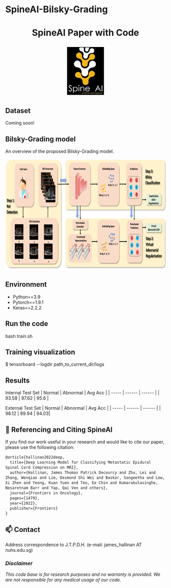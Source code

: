 # SpineAI-Bilsky-Grading
<h1 align="center">
  <p align="center">SpineAI Paper with Code</p>
  <img src="imgs/spineAI-logo.png" alt="SpineAI-logo" height="150">
</h1>

## Dataset
Coming soon!

## Bilsky-Grading model
An overview of the proposed Bilsky-Grading model.
<div align=center><img height="350" src="imgs/model.png"></div>

## Environment

- Python==3.9
- Pytorch==1.9.1
- Keras==2.2.2

## Run the code
bash train.sh

## Training visualization

$ tensorboard --logdir path_to_current_dir/logs

## Results
Internal Test Set
| Normal | Abnormal | Avg Acc |
| ----- | ------ | ------ | 
| 93.58 | 97.62 | 95.6 |


External Test Set
| Normal | Abnormal | Avg Acc |
| ----- | ------ | ------ | 
| 98.12 | 89.94 | 94.03|


## 🤝 Referencing and Citing SpineAI

If you find our work useful in your research and would like to cite our paper, please use the following citation:

```
@article{hallinan2022deep,
  title={Deep Learning Model for Classifying Metastatic Epidural Spinal Cord Compression on MRI},
  author={Hallinan, James Thomas Patrick Decourcy and Zhu, Lei and Zhang, Wenqiao and Lim, Desmond Shi Wei and Baskar, Sangeetha and Low, Xi Zhen and Yeong, Kuan Yuen and Teo, Ee Chin and Kumarakulasinghe, Nesaretnam Barr and Yap, Qai Ven and others},
  journal={Frontiers in Oncology},
  pages={1479},
  year={2022},
  publisher={Frontiers}
}
```

## :mailbox: Contact

Address correspondence to J.T.P.D.H. (e-mail: james_hallinan AT nuhs.edu.sg)

### _Disclaimer_

_This code base is for research purposes and no warranty is provided. We are not responsible for any medical usage of our code._


